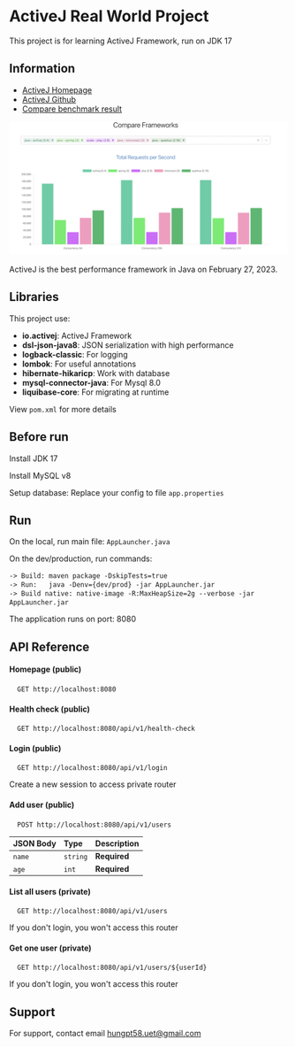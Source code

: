 
# ActiveJ Real World Project

This project is for learning ActiveJ Framework, run on JDK 17


## Information

 - [ActiveJ Homepage](https://activej.io/)
 - [ActiveJ Github](https://github.com/activej/activej)
 - [Compare benchmark result](https://web-frameworks-benchmark.netlify.app/compare?f=activej,spring,play,micronaut,quarkus)


![Logo](img/benchmark.png)


ActiveJ is the best performance framework in Java on February 27, 2023.



## Libraries

This project use:

- **io.activej**: ActiveJ Framework
- **dsl-json-java8**: JSON serialization with high performance
- **logback-classic**: For logging
- **lombok**: For useful annotations
- **hibernate-hikaricp**: Work with database
- **mysql-connector-java**: For Mysql 8.0
- **liquibase-core**: For migrating at runtime

View `pom.xml` for more details


## Before run

Install JDK 17

Install MySQL v8

Setup database: Replace your config to file `app.properties`

## Run

On the local, run main file: `AppLauncher.java`

On the dev/production, run commands:
```
-> Build: maven package -DskipTests=true
-> Run:   java -Denv={dev/prod} -jar AppLauncher.jar
-> Build native: native-image -R:MaxHeapSize=2g --verbose -jar AppLauncher.jar
```

The application runs on port: 8080


## API Reference

#### Homepage (public)

```http
  GET http://localhost:8080
```

#### Health check (public)

```http
  GET http://localhost:8080/api/v1/health-check
```

#### Login (public)

```http
  GET http://localhost:8080/api/v1/login
```

Create a new session to access private router

#### Add user (public)

```http
  POST http://localhost:8080/api/v1/users
```

| JSON Body | Type     | Description         |
| :-------- | :------- | :------------------ |
| `name`    | `string` | **Required**        |
| `age`     | `int`    | **Required**        |

#### List all users (private)

```http
  GET http://localhost:8080/api/v1/users
```

If you don't login, you won't access this router

#### Get one user (private)

```http
  GET http://localhost:8080/api/v1/users/${userId}
```

If you don't login, you won't access this router



## Support

For support, contact email hungpt58.uet@gmail.com

